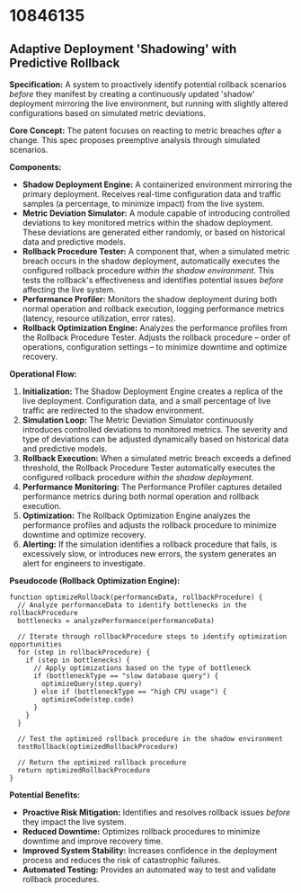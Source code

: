 # 10846135

## Adaptive Deployment 'Shadowing' with Predictive Rollback

**Specification:** A system to proactively identify potential rollback scenarios *before* they manifest by creating a continuously updated 'shadow' deployment mirroring the live environment, but running with slightly altered configurations based on simulated metric deviations.

**Core Concept:** The patent focuses on reacting to metric breaches *after* a change. This spec proposes preemptive analysis through simulated scenarios.

**Components:**

*   **Shadow Deployment Engine:** A containerized environment mirroring the primary deployment. Receives real-time configuration data and traffic samples (a percentage, to minimize impact) from the live system.
*   **Metric Deviation Simulator:**  A module capable of introducing controlled deviations to key monitored metrics within the shadow deployment. These deviations are generated either randomly, or based on historical data and predictive models.
*   **Rollback Procedure Tester:** A component that, when a simulated metric breach occurs in the shadow deployment, automatically executes the configured rollback procedure *within the shadow environment*. This tests the rollback's effectiveness and identifies potential issues *before* affecting the live system.
*   **Performance Profiler:** Monitors the shadow deployment during both normal operation and rollback execution, logging performance metrics (latency, resource utilization, error rates).
*   **Rollback Optimization Engine:** Analyzes the performance profiles from the Rollback Procedure Tester. Adjusts the rollback procedure – order of operations, configuration settings – to minimize downtime and optimize recovery.

**Operational Flow:**

1.  **Initialization:** The Shadow Deployment Engine creates a replica of the live deployment.  Configuration data, and a small percentage of live traffic are redirected to the shadow environment.
2.  **Simulation Loop:** The Metric Deviation Simulator continuously introduces controlled deviations to monitored metrics.  The severity and type of deviations can be adjusted dynamically based on historical data and predictive models.
3.  **Rollback Execution:**  When a simulated metric breach exceeds a defined threshold, the Rollback Procedure Tester automatically executes the configured rollback procedure *within the shadow deployment*.
4.  **Performance Monitoring:**  The Performance Profiler captures detailed performance metrics during both normal operation and rollback execution.
5.  **Optimization:**  The Rollback Optimization Engine analyzes the performance profiles and adjusts the rollback procedure to minimize downtime and optimize recovery.
6.  **Alerting:**  If the simulation identifies a rollback procedure that fails, is excessively slow, or introduces new errors, the system generates an alert for engineers to investigate.

**Pseudocode (Rollback Optimization Engine):**

```
function optimizeRollback(performanceData, rollbackProcedure) {
  // Analyze performanceData to identify bottlenecks in the rollbackProcedure
  bottlenecks = analyzePerformance(performanceData)

  // Iterate through rollbackProcedure steps to identify optimization opportunities
  for (step in rollbackProcedure) {
    if (step in bottlenecks) {
      // Apply optimizations based on the type of bottleneck
      if (bottleneckType == "slow database query") {
        optimizeQuery(step.query)
      } else if (bottleneckType == "high CPU usage") {
        optimizeCode(step.code)
      }
    }
  }

  // Test the optimized rollback procedure in the shadow environment
  testRollback(optimizedRollbackProcedure)

  // Return the optimized rollback procedure
  return optimizedRollbackProcedure
}
```

**Potential Benefits:**

*   **Proactive Risk Mitigation:** Identifies and resolves rollback issues *before* they impact the live system.
*   **Reduced Downtime:** Optimizes rollback procedures to minimize downtime and improve recovery time.
*   **Improved System Stability:**  Increases confidence in the deployment process and reduces the risk of catastrophic failures.
*   **Automated Testing:**  Provides an automated way to test and validate rollback procedures.